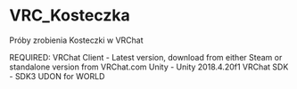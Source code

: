 # VRC_Kosteczka
Próby zrobienia Kosteczki w VRChat


REQUIRED:
VRChat Client - Latest version, download from either Steam or standalone version from VRChat.com
Unity - Unity 2018.4.20f1
VRChat SDK - SDK3 UDON for WORLD
